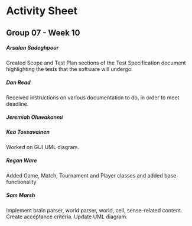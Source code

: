 # Activity Sheet

## Group 07 - Week 10

##### Arsalan Sadeghpour

Created Scope and Test Plan sections of the Test Specification document highlighting the tests that the software will undergo.

##### Dan Read

Received instructions on various documentation to do, in order to meet deadline. 

##### Jeremiah Oluwakanmi

##### Kea Tossavainen
Worked on GUI UML diagram.

##### Regan Ware
Added Game, Match, Tournament and Player classes and added base functionality

##### Sam Marsh

Implement brain parser, world parser, world, cell, sense-related content. Create acceptance criteria. Update UML diagram.
